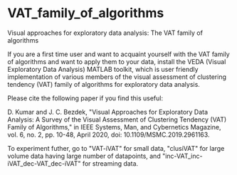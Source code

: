 # VAT_family_of_algorithms
Visual approaches for exploratory data analysis: The VAT family of algorithms

If you are a first time user and want to acquaint yourself with the VAT family of algorithms and want to apply them to your data, install the VEDA (Visual Exploratory Data Analysis) MATLAB toolkit, which is user friendly implementation of various members of the visual assessment of clustering tendency (VAT) family of algorithms for exploratory data analysis. 

Please cite the following paper if you find this useful:

D. Kumar and J. C. Bezdek, "Visual Approaches for Exploratory Data Analysis: A Survey of the Visual Assessment of Clustering Tendency (VAT) Family of Algorithms," in IEEE Systems, Man, and Cybernetics Magazine, vol. 6, no. 2, pp. 10-48, April 2020, doi: 10.1109/MSMC.2019.2961163.

To experiment futher, go to "VAT-iVAT" for small data, "clusiVAT" for large volume data having large number of datapoints, and "inc-VAT_inc-iVAT_dec-VAT_dec-iVAT" for streaming data.
